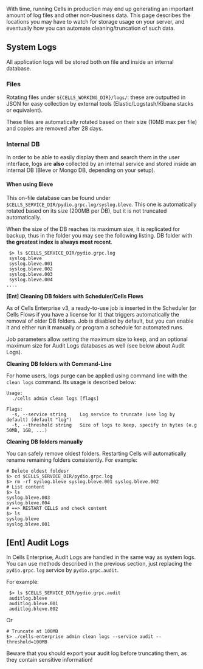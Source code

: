 With time, running Cells in production may end up generating an important amount of log files and other non-business data.
This page describes the locations you may have to watch for storage usage on your server, and eventually how you can automate cleaning/truncation of such data.

## System Logs

All application logs will be stored both on file and inside an internal database.

### Files

Rotating files under `${CELLS_WORKING_DIR}/logs/`: these are outputted in JSON for easy collection by external tools (Elastic/Logstash/Kibana stacks or equivalent).

These files are automatically rotated based on their size (10MB max per file) and copies are removed after 28 days.

### Internal DB

In order to be able to easily display them and search them in the user interface, logs are **also** collected by an internal service and stored inside an internal DB (Bleve or Mongo DB, depending on your setup).

#### When using Bleve

This on-file database can be found under `$CELLS_SERVICE_DIR/pydio.grpc.log/syslog.bleve`. This one is automatically rotated based on its size (200MB per DB), but it is not truncated automatically.

When the size of the DB reaches its maximum size, it is replicated for backup, thus in the folder you may see the following listing. DB folder with **the greatest index is always most recent**.

```SH
 $> ls $CELLS_SERVICE_DIR/pydio.grpc.log
 syslog.bleve
 syslog.bleve.001
 syslog.bleve.002
 syslog.bleve.003
 syslog.bleve.004
....
```

**[Ent] Cleaning DB folders with Scheduler/Cells Flows**

As of Cells Enterprise v3, a ready-to-use job is inserted in the Scheduler (or Cells Flows if you have a license for it) that triggers automatically the removal of older DB folders. Job is disabled by default, but you can enable it and either run it manually or program a schedule for automated runs.

Job parameters allow setting the maximum size to keep, and an optional maximum size for Audit Logs databases as well (see below about Audit Logs).

**Cleaning DB folders with Command-Line**

For home users, logs purge can be applied using command line with the `clean logs` command. Its usage is described below:

```
Usage:
  ./cells admin clean logs [flags]

Flags:
  -s, --service string     Log service to truncate (use log by default) (default "log")
  -t, --threshold string   Size of logs to keep, specify in bytes (e.g 50MB, 1GB, ...)
```


**Cleaning DB folders manually**

You can safely remove oldest folders. Restarting Cells will automatically rename remaining folders
consistently. For example:

```SH
# Delete oldest foldesr
$> cd $CELLS_SERVICE_DIR/pydio.grpc.log
$> rm -rf syslog.bleve syslog.bleve.001 syslog.bleve.002
# List content
$> ls
syslog.bleve.003
syslog.bleve.004
# ==> RESTART CELLS and check content
$> ls
syslog.bleve
syslog.bleve.001
```


## [Ent] Audit Logs

In Cells Enterprise, Audit Logs are handled in the same way as system logs. You can use methods described in the previous section, just replacing the `pydio.grpc.log` service by `pydio.grpc.audit`.

For example:

```SH
 $> ls $CELLS_SERVICE_DIR/pydio.grpc.audit
 auditlog.bleve
 auditlog.bleve.001
 auditlog.bleve.002
```

Or

```SH
# Truncate at 100MB
$> ./cells-enterprise admin clean logs --service audit --threshold=100MB
```

Beware that you should export your audit log before truncating them, as they contain sensitive information!